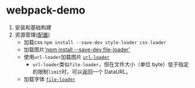 # webpack-demo
1. 安装和基础构建
2. 资源管理([配置](https://webpack.docschina.org/guides/asset-management))
    - 加载css `npm install --save-dev style-loader css-loader`
    - 加载图片['npm install --save-dev file-loader'](https://webpack.docschina.org/loaders/file-loader/)
    - 使用`url-loader`加载图片 [`url-loader`](https://webpack.docschina.org/loaders/url-loader)
        + `url-loader`类似`file-loader`，但在文件大小（单位 byte）低于指定的限制`limit`时，可以返回一个 DataURL。
    - 加载字体 [`file-loader`](https://webpack.docschina.org/guides/asset-management#%E5%8A%A0%E8%BD%BD%E5%AD%97%E4%BD%93)